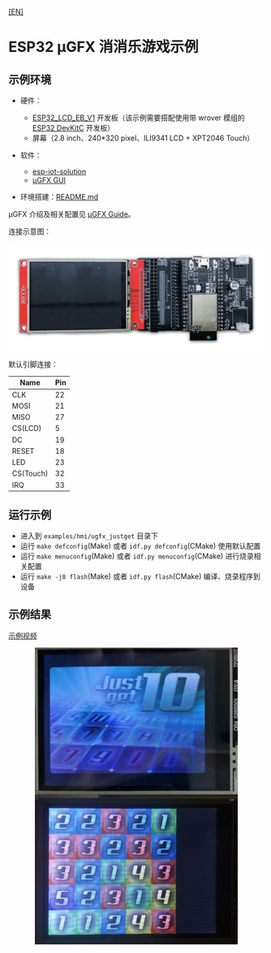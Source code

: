 [[EN]](./ugfx_justget_en.md)

# ESP32 μGFX 消消乐游戏示例

## 示例环境

- 硬件：
	* [ESP32\_LCD\_EB\_V1](../../../documents/evaluation_boards/ESP32_LCDKit_guide_cn.md) 开发板（该示例需要搭配使用带 wrover 模组的 [ESP32 DevKitC](https://docs.espressif.com/projects/esp-idf/en/stable/hw-reference/modules-and-boards.html#esp32-devkitc-v4) 开发板）
	* 屏幕（2.8 inch、240*320 pixel、ILI9341 LCD + XPT2046 Touch）
- 软件：
	* [esp-iot-solution](https://github.com/espressif/esp-iot-solution)
	* [μGFX GUI](https://ugfx.io/)

- 环境搭建：[README.md](../../../README.md#preparation)

μGFX 介绍及相关配置见 [μGFX Guide](../../../documents/hmi_solution/ugfx/ugfx_guide_cn.md)。

连接示意图：

<div align="center"><img src="../../../documents/_static/hmi_solution/lcd_connect.jpg" width = "700" alt="lcd_connect" align=center /></div>  

默认引脚连接：

Name | Pin
-------- | -----
CLK | 22
MOSI | 21
MISO | 27
CS(LCD) | 5
DC | 19
RESET | 18
LED | 23
CS(Touch) | 32
IRQ | 33

## 运行示例

- 进入到 `examples/hmi/ugfx_justget` 目录下
- 运行 `make defconfig`(Make) 或者 `idf.py defconfig`(CMake) 使用默认配置
- 运行 `make menuconfig`(Make) 或者 `idf.py menuconfig`(CMake) 进行烧录相关配置
- 运行 `make -j8 flash`(Make) 或者 `idf.py flash`(CMake) 编译、烧录程序到设备

## 示例结果

[示例视频](http://demo.iot.espressif.cn:8887/cmp/demo/ugfx_justget.mp4)

<div align="center"><img src="../../../documents/_static/hmi_solution/ugfx/ugfx_justget0.jpg" width = "400" alt="ugfx_justget0" align=center /></div>  

<div align="center"><img src="../../../documents/_static/hmi_solution/ugfx/ugfx_justget1.jpg" width = "400" alt="ugfx_justget1" align=center /></div>  